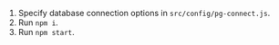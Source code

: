 1. Specify database connection options in `src/config/pg-connect.js`.
2. Run `npm i`.
3. Run `npm start`.
